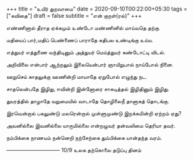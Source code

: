 +++
title = "உயிர் துறவாமை"
date = 2020-09-10T00:22:00+05:30
tags = ["கவிதை"]
draft = false
subtitle = "என் குறள்(ரல்)"
+++

எண்ணினால் தீராத ஏக்கமும்   உண்டோ
மண்ணினில் மாய்வதெ தற்கு.

மதியைப் பார்,மதிப் பெண்ணைப் பாராதே
கதிபல உண்டிங்கு உய்ய.

எத்துயர் எத்துணை வந்திடினும் அத்துயர்
மெய்த்துயர் கண்டோட்டி விடல்.

அறிவிலை என்பார் ஆற்றலும் இலையென்பார்
ஞாயிறுபால் நாய்போல் நினை.

ஊறுசெய் காதலுக்கு ஊணின்றி மாயாதே
ஏறுபோல் எழுந்து நட.

சாதலென்பதே இழிது,  ஈவின்றி இன்னோரை
சாகடித்தல் இழிதினும் இழிது.

துயரத்தில் தாழாதே வறுமையில் வாடாதே
தொழிலைநீ தானாகத் தொடங்கு.

இரவென்றால் பகலுண்டு மலரென்றால் முள்ளுமுண்டு
இறக்கமின்றி ஏற்றம் ஏது?

அவனில்லை இவனில்லை யாருமில்லை என்றழுவர்
தன்வலிமை தெரியா தவர்.

நம்பிக்கை நாணயம் நன்னெறி நற்சேற்கை
தும்பிக்கை யான்தந்த வரம்.

——————————
10/9  உலக தற்கொலை தடுப்பு தினம்
